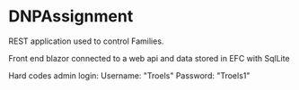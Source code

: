 # DNPAssignment

REST application used to control Families. 

Front end blazor connected to a web api and data stored in EFC with SqlLite

Hard codes admin login: Username: "Troels" Password: "Troels1"
